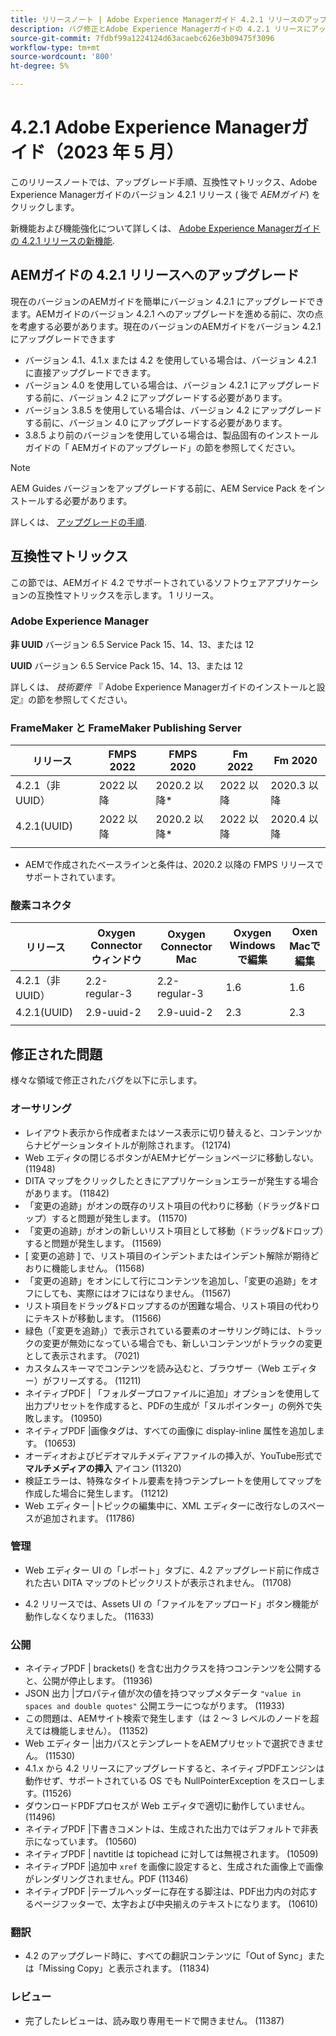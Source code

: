 ```yaml
---
title: リリースノート | Adobe Experience Managerガイド 4.2.1 リリースのアップグレード手順と修正された問題
description: バグ修正とAdobe Experience Managerガイドの 4.2.1 リリースにアップグレードする方法について説明します
source-git-commit: 7fdbf99a1224124d63acaebc626e3b09475f3096
workflow-type: tm+mt
source-wordcount: '800'
ht-degree: 5%

---
```


# 4.2.1 Adobe Experience Managerガイド（2023 年 5 月）

このリリースノートでは、アップグレード手順、互換性マトリックス、Adobe Experience Managerガイドのバージョン 4.2.1 リリース ( 後で *AEMガイド*) をクリックします。

新機能および機能強化について詳しくは、 [Adobe Experience Managerガイドの 4.2.1 リリースの新機能](whats-new-4.2.1-release.md).

## AEMガイドの 4.2.1 リリースへのアップグレード


現在のバージョンのAEMガイドを簡単にバージョン 4.2.1 にアップグレードできます。AEMガイドのバージョン 4.2.1 へのアップグレードを進める前に、次の点を考慮する必要があります。現在のバージョンのAEMガイドをバージョン 4.2.1 にアップグレードできます
* バージョン 4.1、4.1.x または 4.2 を使用している場合は、バージョン 4.2.1 に直接アップグレードできます。
* バージョン 4.0 を使用している場合は、バージョン 4.2.1 にアップグレードする前に、バージョン 4.2 にアップグレードする必要があります。
* バージョン 3.8.5 を使用している場合は、バージョン 4.2 にアップグレードする前に、バージョン 4.0 にアップグレードする必要があります。
* 3.8.5 より前のバージョンを使用している場合は、製品固有のインストールガイドの「 AEMガイドのアップグレード」の節を参照してください。

>[!NOTE]
>
>AEM Guides バージョンをアップグレードする前に、AEM Service Pack をインストールする必要があります。

詳しくは、 [アップグレードの手順](../install-guide/upgrade-xml-documentation.md).

## 互換性マトリックス

この節では、AEMガイド 4.2 でサポートされているソフトウェアアプリケーションの互換性マトリックスを示します。 1 リリース。

### Adobe Experience Manager

**非 UUID**
バージョン 6.5 Service Pack 15、14、13、または 12

**UUID**
バージョン 6.5 Service Pack 15、14、13、または 12

詳しくは、 *技術要件* 『 Adobe Experience Managerガイドのインストールと設定』の節を参照してください。

### FrameMaker と FrameMaker Publishing Server

| リリース | FMPS 2022 | FMPS 2020 | Fm 2022 | Fm 2020 |
| --- | --- | --- | --- | --- |
| 4.2.1（非 UUID） | 2022 以降 | 2020.2 以降* | 2022 以降 | 2020.3 以降 |
| 4.2.1(UUID) | 2022 以降 | 2020.2 以降* | 2022 以降 | 2020.4 以降 |
|  |  |  |  |

* AEMで作成されたベースラインと条件は、2020.2 以降の FMPS リリースでサポートされています。

### 酸素コネクタ

| リリース | Oxygen Connector ウィンドウ | Oxygen Connector Mac | Oxygen Windows で編集 | Oxen Macで編集 |
| --- | --- | --- |--- |--- |
| 4.2.1（非 UUID） | 2.2-regular-3 | 2.2-regular-3 | 1.6 | 1.6 |
| 4.2.1(UUID) | 2.9-uuid-2 | 2.9-uuid-2 | 2.3 | 2.3 |
|  |  |  |

## 修正された問題

様々な領域で修正されたバグを以下に示します。

### オーサリング

* レイアウト表示から作成者またはソース表示に切り替えると、コンテンツからナビゲーションタイトルが削除されます。 (12174)
* Web エディタの閉じるボタンがAEMナビゲーションページに移動しない。 (11948)
* DITA マップをクリックしたときにアプリケーションエラーが発生する場合があります。 (11842)
* 「変更の追跡」がオンの既存のリスト項目の代わりに移動（ドラッグ&amp;ドロップ）すると問題が発生します。 (11570)
* 「変更の追跡」がオンの新しいリスト項目として移動（ドラッグ&amp;ドロップ）すると問題が発生します。 (11569)
* [ 変更の追跡 ] で、リスト項目のインデントまたはインデント解除が期待どおりに機能しません。 (11568)
* 「変更の追跡」をオンにして行にコンテンツを追加し、「変更の追跡」をオフにしても、実際にはオフにはなりません。 (11567)
* リスト項目をドラッグ&amp;ドロップするのが困難な場合、リスト項目の代わりにテキストが移動します。 (11566)
* 緑色（「変更を追跡」）で表示されている要素のオーサリング時には、トラックの変更が無効になっている場合でも、新しいコンテンツがトラックの変更として表示されます。 (7021)
* カスタムスキーマでコンテンツを読み込むと、ブラウザー（Web エディター）がフリーズする。 (11211)
* ネイティブPDF | 「フォルダープロファイルに追加」オプションを使用して出力プリセットを作成すると、PDFの生成が「ヌルポインター」の例外で失敗します。 (10950)
* ネイティブPDF |画像タグは、すべての画像に display-inline 属性を追加します。 (10653)
* オーディオおよびビデオマルチメディアファイルの挿入が、YouTube形式で **マルチメディアの挿入** アイコン (11320)
* 検証エラーは、特殊なタイトル要素を持つテンプレートを使用してマップを作成した場合に発生します。 (11212)
* Web エディター |トピックの編集中に、XML エディターに改行なしのスペースが追加されます。 (11786)

### 管理

* Web エディター UI の「レポート」タブに、4.2 アップグレード前に作成された古い DITA マップのトピックリストが表示されません。 (11708)

* 4.2 リリースでは、Assets UI の「ファイルをアップロード」ボタン機能が動作しなくなりました。 (11633)


### 公開

* ネイティブPDF | brackets() を含む出力クラスを持つコンテンツを公開すると、公開が停止します。 (11936)
* JSON 出力 |プロパティ値が次の値を持つマップメタデータ `"value in spaces and double quotes"` 公開エラーにつながります。 (11933)
* この問題は、AEMサイト検索で発生します（は 2 ～ 3 レベルのノードを超えては機能しません）。 (11352)
* Web エディター |出力パスとテンプレートをAEMプリセットで選択できません。 (11530)
* 4.1.x から 4.2 リリースにアップグレードすると、ネイティブPDFエンジンは動作せず、サポートされている OS でも NullPointerException をスローします。(11526)
* ダウンロードPDFプロセスが Web エディタで適切に動作していません。 (11496)
* ネイティブPDF |下書きコメントは、生成された出力ではデフォルトで非表示になっています。 (10560)
* ネイティブPDF | navtitle は topichead に対しては無視されます。 (10509)
* ネイティブPDF |追加中 `xref` を画像に設定すると、生成された画像上で画像がレンダリングされません。PDF (11346)
* ネイティブPDF |テーブルヘッダーに存在する脚注は、PDF出力内の対応するページフッターで、太字および中央揃えのテキストになります。 (10610)

### 翻訳

* 4.2 のアップグレード時に、すべての翻訳コンテンツに「Out of Sync」または「Missing Copy」と表示されます。 (11834)

### レビュー

* 完了したレビューは、読み取り専用モードで開きません。 (11387)


